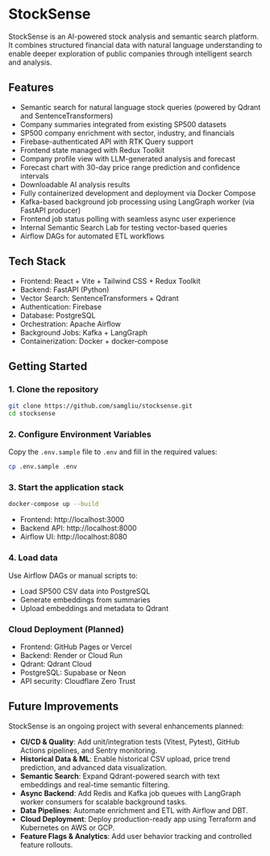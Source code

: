 # StockSense

StockSense is an AI-powered stock analysis and semantic search platform. It combines structured financial data with natural language understanding to enable deeper exploration of public companies through intelligent search and analysis.

## Features

- Semantic search for natural language stock queries (powered by Qdrant and SentenceTransformers)
- Company summaries integrated from existing SP500 datasets
- SP500 company enrichment with sector, industry, and financials
- Firebase-authenticated API with RTK Query support
- Frontend state managed with Redux Toolkit
- Company profile view with LLM-generated analysis and forecast
- Forecast chart with 30-day price range prediction and confidence intervals
- Downloadable AI analysis results
- Fully containerized development and deployment via Docker Compose
- Kafka-based background job processing using LangGraph worker (via FastAPI producer)
- Frontend job status polling with seamless async user experience
- Internal Semantic Search Lab for testing vector-based queries
- Airflow DAGs for automated ETL workflows

## Tech Stack

- Frontend: React + Vite + Tailwind CSS + Redux Toolkit
- Backend: FastAPI (Python)
- Vector Search: SentenceTransformers + Qdrant
- Authentication: Firebase
- Database: PostgreSQL
- Orchestration: Apache Airflow
- Background Jobs: Kafka + LangGraph
- Containerization: Docker + docker-compose

## Getting Started

### 1. Clone the repository

```bash
git clone https://github.com/samgliu/stocksense.git
cd stocksense
```

### 2. Configure Environment Variables

Copy the `.env.sample` file to `.env` and fill in the required values:

```bash
cp .env.sample .env
```

### 3. Start the application stack

```bash
docker-compose up --build
```

- Frontend: http://localhost:3000
- Backend API: http://localhost:8000
- Airflow UI: http://localhost:8080

### 4. Load data

Use Airflow DAGs or manual scripts to:

- Load SP500 CSV data into PostgreSQL
- Generate embeddings from summaries
- Upload embeddings and metadata to Qdrant

### Cloud Deployment (Planned)

- Frontend: GitHub Pages or Vercel
- Backend: Render or Cloud Run
- Qdrant: Qdrant Cloud
- PostgreSQL: Supabase or Neon
- API security: Cloudflare Zero Trust

## Future Improvements

StockSense is an ongoing project with several enhancements planned:

- **CI/CD & Quality**: Add unit/integration tests (Vitest, Pytest), GitHub Actions pipelines, and Sentry monitoring.
- **Historical Data & ML**: Enable historical CSV upload, price trend prediction, and advanced data visualization.
- **Semantic Search**: Expand Qdrant-powered search with text embeddings and real-time semantic filtering.
- **Async Backend**: Add Redis and Kafka job queues with LangGraph worker consumers for scalable background tasks.
- **Data Pipelines**: Automate enrichment and ETL with Airflow and DBT.
- **Cloud Deployment**: Deploy production-ready app using Terraform and Kubernetes on AWS or GCP.
- **Feature Flags & Analytics**: Add user behavior tracking and controlled feature rollouts.

